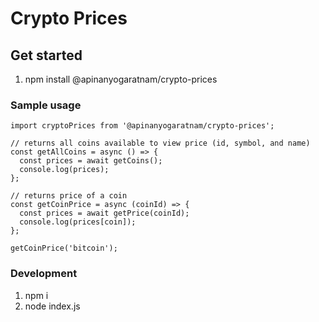 # Crypto Prices

## Get started
1. npm install @apinanyogaratnam/crypto-prices

### Sample usage
```
import cryptoPrices from '@apinanyogaratnam/crypto-prices';

// returns all coins available to view price (id, symbol, and name)
const getAllCoins = async () => {
  const prices = await getCoins();
  console.log(prices);
};

// returns price of a coin
const getCoinPrice = async (coinId) => {
  const prices = await getPrice(coinId);
  console.log(prices[coin]);
};

getCoinPrice('bitcoin');
```

### Development
1. npm i
2. node index.js
